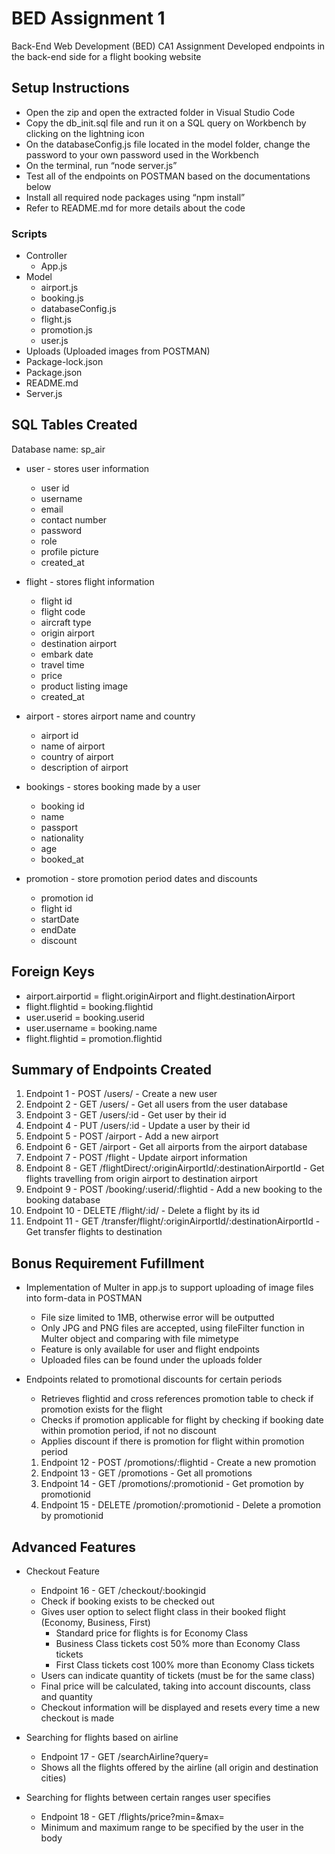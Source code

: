 # BED Assignment 1

Back-End Web Development (BED) CA1 Assignment
Developed endpoints in the back-end side for a flight booking website

## Setup Instructions
- Open the zip and open the extracted folder in Visual Studio Code
-	Copy the db_init.sql file and run it on a SQL query on Workbench by clicking on the lightning icon
-	On the databaseConfig.js file located in the model folder, change the password to your own password used in the Workbench
-	On the terminal, run “node server.js”
-	Test all of the endpoints on POSTMAN based on the documentations below
-	Install all required node packages using “npm install”
-	Refer to README.md for more details about the code

### Scripts
  -	Controller
    -	App.js
  -	Model
    -	airport.js
    -	booking.js
    -	databaseConfig.js
    -	flight.js
    -	promotion.js
    -	user.js
  -	Uploads (Uploaded images from POSTMAN)
  -	Package-lock.json
  -	Package.json
  -	README.md
  -	Server.js


## SQL Tables Created

Database name: sp_air

- user - stores user information
  
  - user id
  - username
  - email
  - contact number
  - password
  - role
  - profile picture
  - created_at

- flight - stores flight information
  
  - flight id 
  - flight code
  - aircraft type
  - origin airport
  - destination airport
  - embark date
  - travel time
  - price
  - product listing image
  - created_at

- airport - stores airport name and country
  
  - airport id
  - name of airport
  - country of airport
  - description of airport

- bookings - stores booking made by a user
  
  - booking id
  - name
  - passport
  - nationality
  - age
  - booked_at

- promotion - store promotion period dates and discounts
  
  - promotion id
  - flight id
  - startDate
  - endDate
  - discount

## Foreign Keys

- airport.airportid = flight.originAirport and flight.destinationAirport
- flight.flightid = booking.flightid
- user.userid = booking.userid
- user.username = booking.name
- flight.flightid = promotion.flightid

## Summary of Endpoints Created

1. Endpoint 1 - POST /users/ - Create a new user
2. Endpoint 2 - GET /users/ - Get all users from the user database
3. Endpoint 3 - GET /users/:id - Get user by their id
4. Endpoint 4 - PUT /users/:id - Update a user by their id
5. Endpoint 5 - POST /airport - Add a new airport
6. Endpoint 6 - GET /airport - Get all airports from the airport database
7. Endpoint 7 - POST /flight - Update airport information
8. Endpoint 8 - GET /flightDirect/:originAirportId/:destinationAirportId - Get flights travelling from origin airport to destination airport
9. Endpoint 9 - POST /booking/:userid/:flightid - Add a new booking to the booking database
10. Endpoint 10 - DELETE /flight/:id/ - Delete a flight by its id
11. Endpoint 11 - GET /transfer/flight/:originAirportId/:destinationAirportId - Get transfer flights to destination

## Bonus Requirement Fufillment

- Implementation of Multer in app.js to support uploading of image files into form-data in POSTMAN
  
  - File size limited to 1MB, otherwise error will be outputted
  - Only JPG and PNG files are accepted, using fileFilter function in Multer object and comparing with file mimetype
  - Feature is only available for user and flight endpoints
  - Uploaded files can be found under the uploads folder

- Endpoints related to promotional discounts for certain periods
  
  - Retrieves flightid and cross references promotion table to check if promotion exists for the flight
  - Checks if promotion applicable for flight by checking if booking date within promotion period, if not no discount
  - Applies discount if there is promotion for flight within promotion period
  1. Endpoint 12 - POST /promotions/:flightid - Create a new promotion
  2. Endpoint 13 - GET /promotions - Get all promotions
  3. Endpoint 14 - GET /promotions/:promotionid - Get promotion by promotionid
  4. Endpoint 15 - DELETE /promotion/:promotionid - Delete a promotion by promotionid

## Advanced Features

- Checkout Feature
  
  - Endpoint 16 - GET /checkout/:bookingid
  - Check if booking exists to be checked out
  - Gives user option to select flight class in their booked flight (Economy, Business, First)
    - Standard price for flights is for Economy Class
    - Business Class tickets cost 50% more than Economy Class tickets
    - First Class tickets cost 100% more than Economy Class tickets
  - Users can indicate quantity of tickets (must be for the same class)
  - Final price will be calculated, taking into account discounts, class and quantity
  - Checkout information will be displayed and resets every time a new checkout is made

- Searching for flights based on airline
  
  - Endpoint 17 - GET /searchAirline?query=
  - Shows all the flights offered by the airline (all origin and destination cities)

- Searching for flights between certain ranges user specifies
  
  - Endpoint 18 - GET /flights/price?min=&max=
  - Minimum and maximum range to be specified by the user in the body
